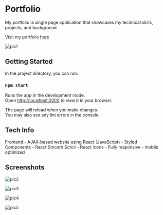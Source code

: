 # Portfolio

My portfolio is single page application that showcases my technical skills, projects, and background.

Visit my portfolio [here](https://alexiaacevedo.github.io/personal-portfolio/)

![pic1](https://user-images.githubusercontent.com/98661499/189999497-1482c9a8-a6fa-4c61-85aa-feadd97d490c.PNG)


## Getting Started

In the project directory, you can run:

### `npm start`

Runs the app in the development mode.\
Open [http://localhost:3000](http://localhost:3000) to view it in your browser.

The page will reload when you make changes.\
You may also see any lint errors in the console.


## Tech Info

Frontend - AJAX-based website using React (JavaScript)
    - Styled Components
    - React Smooth Scroll
    - React Icons
    - Fully responsive - mobile optimized
    
## Screenshots

![pic2](https://user-images.githubusercontent.com/98661499/189999945-1af69834-a930-48b9-bd65-1e1c505710d9.PNG)




![pic3](https://user-images.githubusercontent.com/98661499/190000020-2f6fa92f-7343-4f9c-ad13-04c2189c371b.PNG)




![pic4](https://user-images.githubusercontent.com/98661499/190000109-a313c6be-441c-4f36-a35d-f8a6f331b484.PNG)




![pic5](https://user-images.githubusercontent.com/98661499/190000181-4566398f-605b-4c29-87bf-c4756746a179.PNG)
